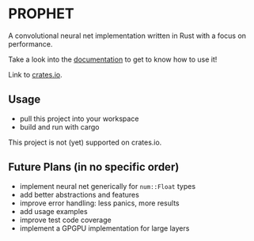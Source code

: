 PROPHET
=======

A convolutional neural net implementation written in Rust with a focus on performance.

Take a look into the [documentation](https://docs.rs/prophet) to get to know how to use it!

Link to [crates.io](https://crates.io/crates/prophet).

Usage
-----

 - pull this project into your workspace
 - build and run with cargo

This project is not (yet) supported on crates.io.

Future Plans (in no specific order)
-----------------------------------
 
 - implement neural net generically for ```num::Float``` types
 - add better abstractions and features
 - improve error handling: less panics, more results
 - add usage examples
 - improve test code coverage
 - implement a GPGPU implementation for large layers